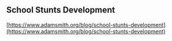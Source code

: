## School Stunts Development
  
  [https://www.adamsmith.org/blog/school-stunts-development](https://www.adamsmith.org/blog/school-stunts-development)